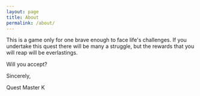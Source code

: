 ```yaml
---
layout: page
title: About
permalink: /about/
---
```


This is a game only for one brave enough to face life's challenges. If you undertake this quest there will be many a struggle, but the rewards that you will reap will be everlastings.

Will you accept?

Sincerely,

Quest Master K

